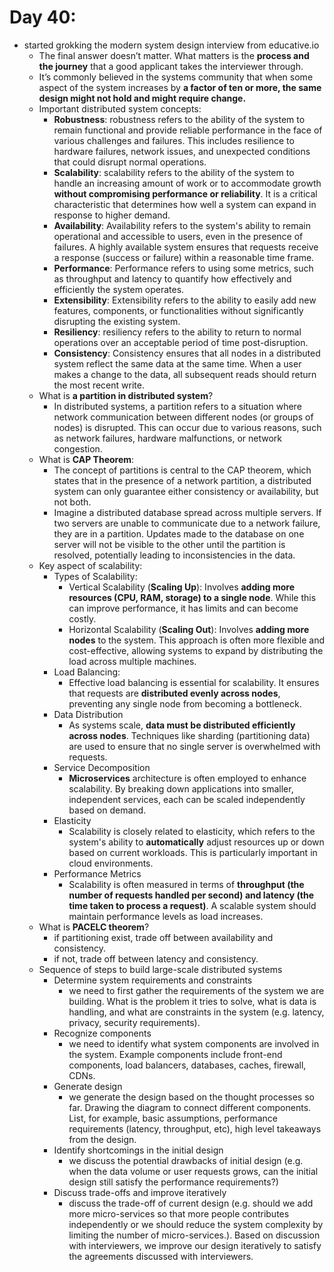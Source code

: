 # Day 40:

- started grokking the modern system design interview from educative.io
  - The final answer doesn’t matter. What matters is the **process and the journey** that a good applicant takes the interviewer through.
  - It’s commonly believed in the systems community that when some aspect of the system increases by **a factor of ten or more, the same design might not hold and might require change.**
  - Important distributed system concepts:
    - **Robustness**: robustness refers to the ability of the system to remain functional and provide reliable performance in the face of various challenges and failures. This includes resilience to hardware failures, network issues, and unexpected conditions that could disrupt normal operations.
    - **Scalability**: scalability refers to the ability of the system to handle an increasing amount of work or to accommodate growth **without compromising performance or reliability**. It is a critical characteristic that determines how well a system can expand in response to higher demand.
    - **Availability**: Availability refers to the system's ability to remain operational and accessible to users, even in the presence of failures. A highly available system ensures that requests receive a response (success or failure) within a reasonable time frame.
    - **Performance**: Performance refers to using some metrics, such as throughput and latency to quantify how effectively and efficiently the system operates.
    - **Extensibility**: Extensibility refers to the ability to easily add new features, components, or functionalities without significantly disrupting the existing system. 
    - **Resiliency**: resiliency refers to the ability to return to normal operations over an acceptable period of time post-disruption.
    - **Consistency**: Consistency ensures that all nodes in a distributed system reflect the same data at the same time. When a user makes a change to the data, all subsequent reads should return the most recent write.
  - What is **a partition in distributed system**?
    - In distributed systems, a partition refers to a situation where network communication between different nodes (or groups of nodes) is disrupted. This can occur due to various reasons, such as network failures, hardware malfunctions, or network congestion.
  - What is **CAP Theorem**:
    - The concept of partitions is central to the CAP theorem, which states that in the presence of a network partition, a distributed system can only guarantee either consistency or availability, but not both.
    - Imagine a distributed database spread across multiple servers. If two servers are unable to communicate due to a network failure, they are in a partition. Updates made to the database on one server will not be visible to the other until the partition is resolved, potentially leading to inconsistencies in the data.
  - Key aspect of scalability:
    - Types of Scalability:
      - Vertical Scalability (**Scaling Up**): Involves **adding more resources (CPU, RAM, storage) to a single node**. While this can improve performance, it has limits and can become costly.
      - Horizontal Scalability (**Scaling Out**): Involves **adding more nodes** to the system. This approach is often more flexible and cost-effective, allowing systems to expand by distributing the load across multiple machines.
    - Load Balancing:
      - Effective load balancing is essential for scalability. It ensures that requests are **distributed evenly across nodes**, preventing any single node from becoming a bottleneck.
    - Data Distribution
      - As systems scale, **data must be distributed efficiently across nodes**. Techniques like sharding (partitioning data) are used to ensure that no single server is overwhelmed with requests.
    - Service Decomposition
      - **Microservices** architecture is often employed to enhance scalability. By breaking down applications into smaller, independent services, each can be scaled independently based on demand.
    - Elasticity
      - Scalability is closely related to elasticity, which refers to the system's ability to **automatically** adjust resources up or down based on current workloads. This is particularly important in cloud environments.
    - Performance Metrics
      - Scalability is often measured in terms of **throughput (the number of requests handled per second) and latency (the time taken to process a request)**. A scalable system should maintain performance levels as load increases.
  - What is **PACELC theorem**?
    - if partitioning exist, trade off between availability and consistency.
    - if not, trade off between latency and consistency.
  - Sequence of steps to build large-scale distributed systems
    - Determine system requirements and constraints
      - we need to first gather the requirements of the system we are building. What is the problem it tries to solve, what is data is handling, and what are constraints in the system (e.g. latency, privacy, security requirements).
    - Recognize components
      - we need to identify what system components are involved in the system. Example components include front-end components, load balancers, databases, caches, firewall, CDNs.
    - Generate design
      - we generate the design based on the thought processes so far. Drawing the diagram to connect different components. List, for example, basic assumptions, performance requirements (latency, throughput, etc), high level takeaways from the design.
    - Identify shortcomings in the initial design
      - we discuss the potential drawbacks of initial design (e.g. when the data volume or user requests grows, can the initial design still satisfy the performance requirements?)
    - Discuss trade-offs and improve iteratively
      - discuss the trade-off of current design (e.g. should we add more micro-services so that more people contributes independently or we should reduce the system complexity by limiting the number of micro-services.). Based on discussion with interviewers, we improve our design iteratively to satisfy the agreements discussed with interviewers.


